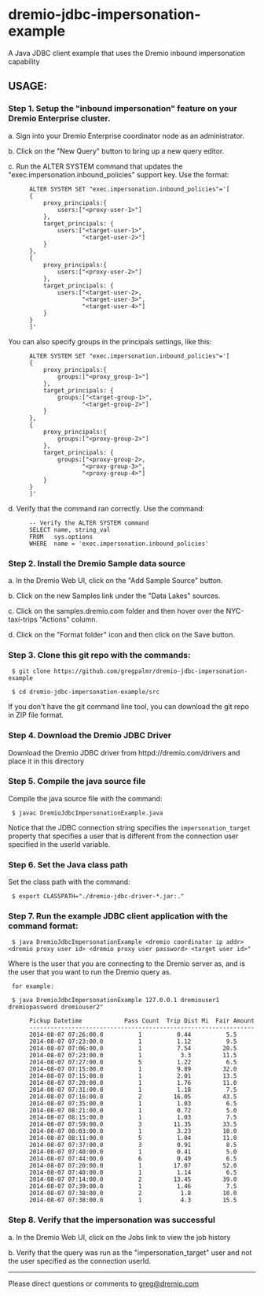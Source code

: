 # dremio-jdbc-impersonation-example

A Java JDBC client example that uses the Dremio inbound impersonation capability

## USAGE:

### Step 1. Setup the "inbound impersonation" feature on your Dremio Enterprise cluster.

  a. Sign into your Dremio Enterprise coordinator node as an administrator.

  b. Click on the "New Query" button to bring up a new query editor.

  c. Run the ALTER SYSTEM command that updates the "exec.impersonation.inbound_policies" support key. Use the format:

          ALTER SYSTEM SET "exec.impersonation.inbound_policies"='[
          {
              proxy_principals:{
                  users:["<proxy-user-1>"]
              },
              target_principals: {
                  users:["<target-user-1>",
                         "<target-user-2>"]
              }
          },
          {    
              proxy_principals:{
                  users:["<proxy-user-2>"]
              },
              target_principals: {
                  users:["<target-user-2>,
                         "<target-user-3>",
                         "<target-user-4>"]
              }
          }
          ]'

  You can also specify groups in the principals settings, like this:

          ALTER SYSTEM SET "exec.impersonation.inbound_policies"='[
          {
              proxy_principals:{
                  groups:["<proxy_group-1>"]
              },
              target_principals: {
                  groups:["<target-group-1>",
                         "<target-group-2>"]
              }
          },
          {    
              proxy_principals:{
                  groups:["<proxy-group-2>"]
              },
              target_principals: {
                  groups:["<proxy-group-2>,
                         "<proxy-group-3>",
                         "<proxy-group-4>"]
              }
          }
          ]'

  d. Verify that the command ran correctly. Use the command:

          -- Verify the ALTER SYSTEM command
          SELECT name, string_val 
          FROM   sys.options 
          WHERE  name = 'exec.impersonation.inbound_policies'

### Step 2. Install the Dremio Sample data source

 a. In the Dremio Web UI, click on the "Add Sample Source" button.

 b. Click on the new Samples link under the "Data Lakes" sources.

 c. Click on the samples.dremio.com folder and then hover over the NYC-taxi-trips "Actions" column.

 d. Click on the "Format folder" icon and then click on the Save button.

### Step 3. Clone this git repo with the commands:

     $ git clone https://github.com/gregpalmr/dremio-jdbc-impersonation-example

     $ cd dremio-jdbc-impersonation-example/src

If you don't have the git command line tool, you can download the git repo in ZIP file format.

### Step 4. Download the Dremio JDBC Driver

Download the Dremio JDBC driver from httpd://dremio.com/drivers and place it in this directory

### Step 5. Compile the java source file

Compile the java source file  with the command:

     $ javac DremioJdbcImpersonationExample.java

Notice that the JDBC connection string specifies the `impersonation_target` property that specifies a user that is different from the connection user specified in the userId variable.

### Step 6. Set the Java class path

Set the class path  with the command:

     $ export CLASSPATH="./dremio-jdbc-driver-*.jar:."

### Step 7. Run the example JDBC client application with the command format:

     $ java DremioJdbcImpersonationExample <dremio coordinator ip addr> <dremio proxy user id> <dremio proxy user password> <target user id>"

Where <dremio proxy user id> is the user that you are connecting to the Dremio server as, and <target user id> is the user that you want to run the Dremio query as.

     for example:

     $ java DremioJdbcImpersonationExample 127.0.0.1 dremiouser1 dremiopassword dremiouser2"

          Pickup Datetime            Pass Count  Trip Dist Mi  Fair Amount
          ----------------------------------------------------------------
          2014-08-07 07:26:00.0          1          0.44          5.5
          2014-08-07 07:23:00.0          1          1.12          9.5
          2014-08-07 07:06:00.0          1          7.54         28.5
          2014-08-07 07:23:00.0          1           3.3         11.5
          2014-08-07 07:27:00.0          5          1.22          6.5
          2014-08-07 07:15:00.0          1          9.89         32.0
          2014-08-07 07:15:00.0          1          2.01         13.5
          2014-08-07 07:20:00.0          1          1.76         11.0
          2014-08-07 07:31:00.0          1          1.18          7.5
          2014-08-07 07:16:00.0          2         16.05         43.5
          2014-08-07 07:35:00.0          1          1.03          6.5
          2014-08-07 08:21:00.0          1          0.72          5.0
          2014-08-07 08:15:00.0          1          1.03          7.5
          2014-08-07 07:59:00.0          3         11.35         33.5
          2014-08-07 08:03:00.0          1          3.23         18.0
          2014-08-07 08:11:00.0          5          1.04         11.0
          2014-08-07 07:37:00.0          3          0.91          8.5
          2014-08-07 07:40:00.0          1          0.41          5.0
          2014-08-07 07:44:00.0          6          0.49          6.5
          2014-08-07 07:20:00.0          1         17.07         52.0
          2014-08-07 07:40:00.0          1          1.14          6.5
          2014-08-07 07:14:00.0          2         13.45         39.0
          2014-08-07 07:39:00.0          1          1.46          7.5
          2014-08-07 07:38:00.0          2           1.8         10.0
          2014-08-07 07:38:00.0          1           4.3         15.5

### Step 8. Verify that the impersonation was successful

a. In the Dremio Web UI, click on the Jobs link to view the job history

b. Verify that the query was run as the "impersonation_target" user and not the user specified as the connection userId.

---

Please direct questions or comments to greg@dremio.com

